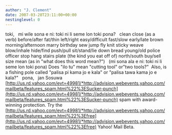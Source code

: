 ```yaml
---
author: "J. Clement"
date: 2007-03-28T23:11:00+00:00
nestinglevel: 0
---
```

toki,   mi wile sona e ni: toki ni li seme lon toki pona?   clean close (as a verb) before/after fat/thin left/right easy/difficult fast/slow early/late brown morning/afternoon marry birthday sew jump fly knit sticky weave blow/inhale hide/find push/pull sit/stand/lie down bread young/old police officer stop hang stairs plate (the kind you eat off of) north/south buy/sell size mean (as in "what does this word mean?")   (mi sona ala e ni: toki ni li seme lon toki pona) Does "ilo tu" mean "cutting tool" or"two tools?"  Also, is a fishing pole called "palisa pi kama jo e kala" or "palisa tawa kama jo e kala?"   pona,   jan Sosuwa [http://us.rd.yahoo.com/evt=49981/*http://advision.webevents.yahoo.com/mailbeta/features_spam.html%22%3ESucker-punch](http://us.rd.yahoo.com/evt=49981/*http://advision.webevents.yahoo.com/mailbeta/features_spam.html%22%3ESucker-punch) spam with award-winning protection. Try the [http://us.rd.yahoo.com/evt=49981/*http://advision.webevents.yahoo.com/mailbeta/features_spam.html%22%3Efree](http://us.rd.yahoo.com/evt=49981/*http://advision.webevents.yahoo.com/mailbeta/features_spam.html%22%3Efree) Yahoo! Mail Beta.